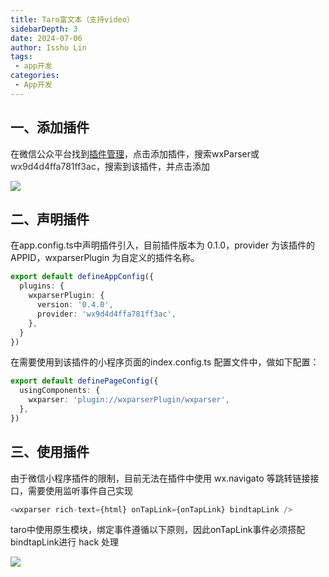 ```yaml
---
title: Taro富文本（支持video）
sidebarDepth: 3
date: 2024-07-06
author: Issho Lin
tags:
 - app开发
categories:
 - App开发
---
```


## 一、添加插件
在微信公众平台找到[插件管理](https://mp.weixin.qq.com/wxamp/basicprofile/thirdauth?token=2022628898&lang=zh_CN)，点击添加插件，搜索wxParser或 <font style="color:rgb(51, 51, 51);background-color:rgb(247, 247, 247);">wx9d4d4ffa781ff3ac</font>，搜索到该插件，并点击添加

![](https://cdn.nlark.com/yuque/0/2025/png/613071/1739775194658-ff2a12ac-8243-49df-bd7f-ef691d3802cb.png)

## 二、声明插件
在app.config.ts中声明插件引入，目前插件版本为 0.1.0，provider 为该插件的 APPID，wxparserPlugin 为自定义的插件名称。

```typescript
export default defineAppConfig({
  plugins: {
    wxparserPlugin: {
      version: '0.4.0',
      provider: 'wx9d4d4ffa781ff3ac',
    },
  }
})
```

在需要使用到该插件的小程序页面的index.config.ts 配置文件中，做如下配置：

```typescript
export default definePageConfig({
  usingComponents: {
    wxparser: 'plugin://wxparserPlugin/wxparser',
  },
})

```

## 三、使用插件
由于微信小程序插件的限制，目前无法在插件中使用 wx.navigato 等跳转链接接口，需要使用监听事件自己实现

```typescript
<wxparser rich-text={html} onTapLink={onTapLink} bindtapLink />
```

taro中使用原生模块，绑定事件遵循以下原则，因此onTapLink事件必须搭配bindtapLink进行 hack 处理

![](https://cdn.nlark.com/yuque/0/2025/png/613071/1739776126724-6f4ee69c-c66d-4bd9-8a22-c9af343ecbcc.png)

